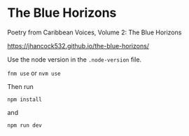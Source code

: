 # The Blue Horizons

Poetry from Caribbean Voices, Volume 2: The Blue Horizons

https://jhancock532.github.io/the-blue-horizons/

Use the node version in the `.node-version` file.

`fnm use` or `nvm use`

Then run

`npm install`

and

`npm run dev`
